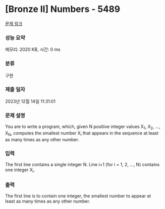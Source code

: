 # [Bronze II] Numbers - 5489 

[문제 링크](https://www.acmicpc.net/problem/5489) 

### 성능 요약

메모리: 2020 KB, 시간: 0 ms

### 분류

구현

### 제출 일자

2023년 12월 14일 11:31:01

### 문제 설명

<p>You are to write a program, which, given N positive integer values X<sub>1</sub>, X<sub>2</sub>, ..., X<sub>N</sub>, computes the smallest number X<sub>i</sub> that appears in the sequence at least as many times as any other number.</p>

### 입력 

 <p>The first line contains a single integer N. Line i+1 (for i = 1, 2, ..., N) contains one integer X<sub>i</sub>.</p>

### 출력 

 <p>The first line is to contain one integer, the smallest number to appear at least as many times as any other number.</p>

